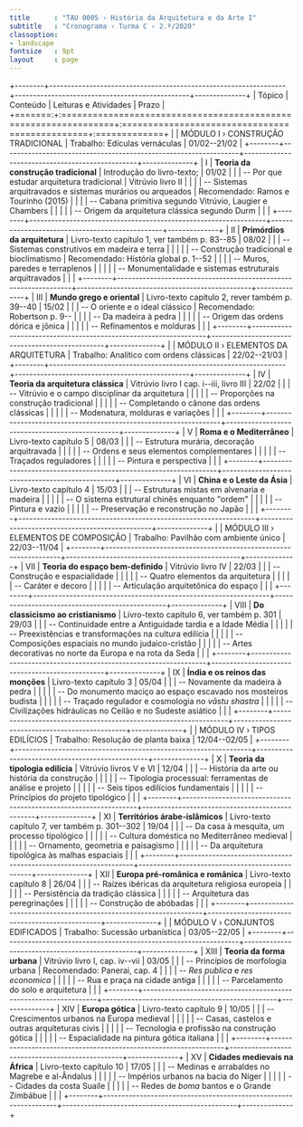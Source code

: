 ```yaml
---
title      : "TAU 0005 › História da Arquitetura e da Arte I"
subtitle   : "Cronograma › Turma C › 2.º/2020"
classoption:
- landscape
fontsize   : 9pt
layout     : page
---
```


+--------+-----------------------------------------------------------------+------------------------------------------------+--------------+
| Tópico | Conteúdo                                                        | Leituras e Atividades                          | Prazo        |
+=======:+:================================================================+:===============================================+:=============+
|        | MÓDULO I › CONSTRUÇÃO TRADICIONAL                               | Trabalho: Edículas vernáculas                  | 01/02--21/02 |
+--------+-----------------------------------------------------------------+------------------------------------------------+--------------+
|      I | **Teoria da construção tradicional**                            | Introdução do livro-texto;                     | 01/02        |
|        | -- Por que estudar arquitetura tradicional                      | Vitrúvio livro II                              |              |
|        | -- Sistemas arquitravados e sistemas murários ou arqueados      | Recomendado: Ramos e Tourinho (2015)           |              |
|        | -- Cabana primitiva segundo Vitrúvio, Laugier e Chambers        |                                                |              |
|        | -- Origem da arquitetura clássica segundo Durm                  |                                                |              |
+--------+-----------------------------------------------------------------+------------------------------------------------+--------------+
|     II | **Primórdios da arquitetura**                                   | Livro-texto capítulo 1, ver também p. 83--85   | 08/02        |
|        | -- Sistemas construtivos em madeira e terra                     |                                                |              |
|        | -- Construção tradicional e bioclimatismo                       | Recomendado: História global p. 1--52          |              |
|        | -- Muros, paredes e terraplenos                                 |                                                |              |
|        | -- Monumentalidade e sistemas estruturais arquitravados         |                                                |              |
+--------+-----------------------------------------------------------------+------------------------------------------------+--------------+
|    III | **Mundo grego e oriental**                                      | Livro-texto capítulo 2, rever também p. 39--40 | 15/02        |
|        | -- O oriente e o ideal clássico                                 | Recomendado: Robertson p. 9--                  |              |
|        | -- Da madeira à pedra                                           |                                                |              |
|        | -- Origem das ordens dórica e jônica                            |                                                |              |
|        | -- Refinamentos e molduras                                      |                                                |              |
+--------+-----------------------------------------------------------------+------------------------------------------------+--------------+
|        | MÓDULO II › ELEMENTOS DA ARQUITETURA                            | Trabalho: Analítico com ordens clássicas       | 22/02--21/03 |
+--------+-----------------------------------------------------------------+------------------------------------------------+--------------+
|     IV | **Teoria da arquitetura clássica**                              | Vitrúvio livro I cap. i--iii, livro III        | 22/02        |
|        | -- Vitrúvio e o campo disciplinar da arquitetura                |                                                |              |
|        | -- Proporções na construção tradicional                         |                                                |              |
|        | -- Completando o cânone das ordens clássicas                    |                                                |              |
|        | -- Modenatura, molduras e variações                             |                                                |              |
+--------+-----------------------------------------------------------------+------------------------------------------------+--------------+
|      V | **Roma e o Mediterrâneo**                                       | Livro-texto capítulo 5                         | 08/03        |
|        | -- Estrutura murária, decoração arquitravada                    |                                                |              |
|        | -- Ordens e seus elementos complementares                       |                                                |              |
|        | -- Traçados reguladores                                         |                                                |              |
|        | -- Pintura e perspectiva                                        |                                                |              |
+--------+-----------------------------------------------------------------+------------------------------------------------+--------------+
|     VI | **China e o Leste da Ásia**                                     | Livro-texto capítulo 4                         | 15/03        |
|        | -- Estruturas mistas em alvenaria e madeira                     |                                                |              |
|        | -- O sistema estrutural chinês enquanto "ordem"                 |                                                |              |
|        | -- Pintura e vazio                                              |                                                |              |
|        | -- Preservação e reconstrução no Japão                          |                                                |              |
+--------+-----------------------------------------------------------------+------------------------------------------------+--------------+
|        | MÓDULO III › ELEMENTOS DE COMPOSIÇÃO                            | Trabalho: Pavilhão com ambiente único          | 22/03--11/04 |
+--------+-----------------------------------------------------------------+------------------------------------------------+--------------+
|    VII | **Teoria do espaço bem-definido**                               | Vitrúvio livro IV                              | 22/03        |
|        | -- Construção e espacialidade                                   |                                                |              |
|        | -- Quatro elementos da arquitetura                              |                                                |              |
|        | -- Caráter e decoro                                             |                                                |              |
|        | -- Articulação arquitetônica do espaço                          |                                                |              |
+--------+-----------------------------------------------------------------+------------------------------------------------+--------------+
|   VIII | **Do classicismo ao cristianismo**                              | Livro-texto capítulo 6, ver também p. 301      | 29/03        |
|        | -- Continuidade entre a Antiguidade tardia e a Idade Média      |                                                |              |
|        | -- Preexistências e transformações na cultura edilícia          |                                                |              |
|        | -- Composições espaciais no mundo judaico-cristão               |                                                |              |
|        | -- Artes decorativas no norte da Europa e na rota da Seda       |                                                |              |
+--------+-----------------------------------------------------------------+------------------------------------------------+--------------+
|     IX | **Índia e os reinos das monções**                               | Livro-texto capítulo 3                         | 05/04        |
|        | -- Novamente da madeira à pedra                                 |                                                |              |
|        | -- Do monumento maciço ao espaço escavado nos mosteiros budista |                                                |              |
|        | -- Traçado regulador e cosmologia no *vāstu shastra*            |                                                |              |
|        | -- Civilizações hidráulicas no Ceilão e no Sudeste asiático     |                                                |              |
+--------+-----------------------------------------------------------------+------------------------------------------------+--------------+
|        | MÓDULO IV › TIPOS EDILÍCIOS                                     | Trabalho: Resolução de planta baixa            | 12/04--02/05 |
+--------+-----------------------------------------------------------------+------------------------------------------------+--------------+
|      X | **Teoria da tipologia edilícia**                                | Vitrúvio livros V e VI                         | 12/04        |
|        | -- História da arte ou história da construção                   |                                                |              |
|        | -- Tipologia processual: ferramentas de análise e projeto       |                                                |              |
|        | -- Seis tipos edilícios fundamentais                            |                                                |              |
|        | -- Princípios do projeto tipológico                             |                                                |              |
+--------+-----------------------------------------------------------------+------------------------------------------------+--------------+
|     XI | **Territórios árabe-islâmicos**                                 | Livro-texto capítulo 7, ver também p. 301--302 | 19/04        |
|        | -- Da casa à mesquita, um processo tipológico                   |                                                |              |
|        | -- Cultura doméstica no Mediterrâneo medieval                   |                                                |              |
|        | -- Ornamento, geometria e paisagismo                            |                                                |              |
|        | -- Da arquitetura tipológica às malhas espaciais                |                                                |              |
+--------+-----------------------------------------------------------------+------------------------------------------------+--------------+
|    XII | **Europa pré-românica e românica**                              | Livro-texto capítulo 8                         | 26/04        |
|        | -- Raízes ibéricas da arquitetura religiosa europeia            |                                                |              |
|        | -- Persistência da tradição clássica                            |                                                |              |
|        | -- Arquitetura das peregrinações                                |                                                |              |
|        | -- Construção de abóbadas                                       |                                                |              |
+--------+-----------------------------------------------------------------+------------------------------------------------+--------------+
|        | MÓDULO V › CONJUNTOS EDIFICADOS                                 | Trabalho: Sucessão urbanística                 | 03/05--22/05 |
+--------+-----------------------------------------------------------------+------------------------------------------------+--------------+
|   XIII | **Teoria da forma urbana**                                      | Vitrúvio livro I, cap. iv--vii                 | 03/05        |
|        | -- Princípios de morfologia urbana                              | Recomendado: Panerai, cap. 4                   |              |
|        | -- *Res publica* e *res economica*                              |                                                |              |
|        | -- Rua e praça na cidade antiga                                 |                                                |              |
|        | -- Parcelamento do solo e arquitetura                           |                                                |              |
+--------+-----------------------------------------------------------------+------------------------------------------------+--------------+
|    XIV | **Europa gótica**                                               | Livro-texto capítulo 9                         | 10/05        |
|        | -- Crescimentos urbanos na Europa medieval                      |                                                |              |
|        | -- Casas, castelos e outras arquiteturas civis                  |                                                |              |
|        | -- Tecnologia e profissão na construção gótica                  |                                                |              |
|        | -- Espacialidade na pintura gótica italiana                     |                                                |              |
+--------+-----------------------------------------------------------------+------------------------------------------------+--------------+
|     XV | **Cidades medievais na África**                                 | Livro-texto capítulo 10                        | 17/05        |
|        | -- Medinas e arrabaldes no Magrebe e al-Ândalus                 |                                                |              |
|        | -- Impérios urbanos na bacia do Níger                           |                                                |              |
|        | -- Cidades da costa Suaíle                                      |                                                |              |
|        | -- Redes de *boma* bantos e o Grande Zimbábue                   |                                                |              |
+--------+-----------------------------------------------------------------+------------------------------------------------+--------------+

